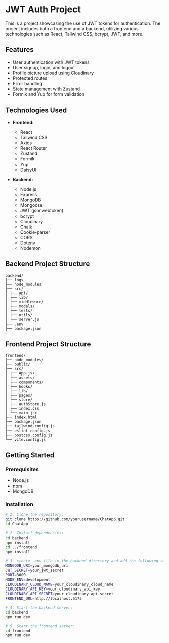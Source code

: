 # JWT Auth Project

This is a project showcasing the use of JWT tokens for authentication. The project includes both a frontend and a backend, utilizing various technologies such as React, Tailwind CSS, bcrypt, JWT, and more.

## Features
- User authentication with JWT tokens
- User signup, login, and logout
- Profile picture upload using Cloudinary
- Protected routes
- Error handling
- State management with Zustand
- Formik and Yup for form validation

## Technologies Used

- **Frontend:**
  - React
  - Tailwind CSS
  - Axios
  - React Router
  - Zustand
  - Formik
  - Yup
  - DaisyUI

- **Backend:**
  - Node.js
  - Express
  - MongoDB
  - Mongoose
  - JWT (jsonwebtoken)
  - bcrypt
  - Cloudinary
  - Chalk
  - Cookie-parser
  - CORS
  - Dotenv
  - Nodemon

## Backend Project Structure
```
backend/ 
├── logs 
├── node_modules 
├── src/
│ ├── api/  
│ ├── lib/ 
│ ├── middleware/ 
│ ├── models/ 
│ ├── tests/ 
│ ├── utils/ 
│ └── server.js
├── .env 
├── package.json 
```
## Frontend Project Structure
```
frontend/ 
├── node_modules/ 
├── public/ 
├── src/ 
│ ├── App.jsx 
│ ├── assets/ 
│ ├── components/  
│ ├── hooks/ 
│ ├── lib/ 
│ ├── pages/ 
│ ├── store/ 
│ ├── authStore.js 
│ ├── index.css 
│ └── main.jsx 
├── index.html 
├── package.json 
├── tailwind.config.js 
├── eslint.config.js 
├── postcss.config.js  
└── vite.config.js
```
## Getting Started

### Prerequisites

- Node.js
- npm
- MongoDB

### Installation

```sh
# 1. Clone the repository:
git clone https://github.com/yourusername/ChatApp.git
cd ChatApp

# 2. Install dependencies:
cd backend
npm install
cd ../frontend
npm install

# 3. create .env file in the backend directory and add the following variables:
MONGODB_URI=your_mongodb_uri
JWT_SECRET=your_jwt_secret
PORT=3000
NODE_ENV=development
CLOUDINARY_CLOUD_NAME=your_cloudinary_cloud_name
CLOUDINARY_API_KEY=your_cloudinary_api_key
CLOUDINARY_API_SECRET=your_cloudinary_api_secret
FRONTEND_URL=http://localhost:5173

# 4. Start the backend server:
cd backend
npm run dev

# 5. Start the frontend server:
cd frontend
npm run dev
```


